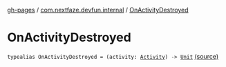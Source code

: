 [gh-pages](../index.md) / [com.nextfaze.devfun.internal](index.md) / [OnActivityDestroyed](./-on-activity-destroyed.md)

# OnActivityDestroyed

`typealias OnActivityDestroyed = (activity: `[`Activity`](https://developer.android.com/reference/android/app/Activity.html)`) -> `[`Unit`](https://kotlinlang.org/api/latest/jvm/stdlib/kotlin/-unit/index.html) [(source)](https://github.com/NextFaze/dev-fun/tree/master/devfun-internal/src/main/java/com/nextfaze/devfun/internal/ActivityCallbacks.kt#L14)